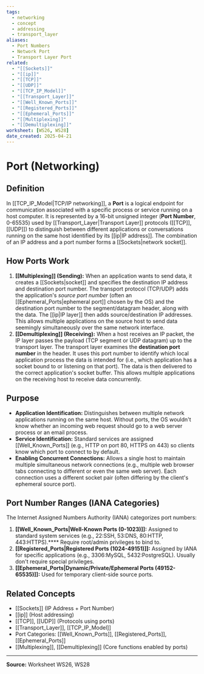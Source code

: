 ```yaml
---
tags:
  - networking
  - concept
  - addressing
  - transport_layer
aliases:
  - Port Numbers
  - Network Port
  - Transport Layer Port
related:
  - "[[Sockets]]"
  - "[[ip]]"
  - "[[TCP]]"
  - "[[UDP]]"
  - "[[TCP_IP_Model]]"
  - "[[Transport_Layer]]"
  - "[[Well_Known_Ports]]"
  - "[[Registered_Ports]]"
  - "[[Ephemeral_Ports]]"
  - "[[Multiplexing]]"
  - "[[Demultiplexing]]"
worksheet: [WS26, WS28]
date_created: 2025-04-21
---
```

# Port (Networking)

## Definition

In [[TCP_IP_Model|TCP/IP networking]], a **Port** is a logical endpoint for communication associated with a specific process or service running on a host computer. It is represented by a 16-bit unsigned integer (**Port Number**, 0-65535) used by [[Transport_Layer|Transport Layer]] protocols ([[TCP]], [[UDP]]) to distinguish between different applications or conversations running on the same host identified by its [[ip|IP address]]. The combination of an IP address and a port number forms a [[Sockets|network socket]].

## How Ports Work

1.  **[[Multiplexing]] (Sending):** When an application wants to send data, it creates a [[Sockets|socket]] and specifies the destination IP address and destination port number. The transport protocol (TCP/UDP) adds the application's *source port number* (often an [[Ephemeral_Ports|ephemeral port]] chosen by the OS) and the destination port number to the segment/datagram header, along with the data. The [[ip|IP layer]] then adds source/destination IP addresses. This allows multiple applications on the source host to send data seemingly simultaneously over the same network interface.
2.  **[[Demultiplexing]] (Receiving):** When a host receives an IP packet, the IP layer passes the payload (TCP segment or UDP datagram) up to the transport layer. The transport layer examines the **destination port number** in the header. It uses this port number to identify which local application process the data is intended for (i.e., which application has a socket bound to or listening on that port). The data is then delivered to the correct application's socket buffer. This allows multiple applications on the receiving host to receive data concurrently.

## Purpose

- **Application Identification:** Distinguishes between multiple network applications running on the same host. Without ports, the OS wouldn't know whether an incoming web request should go to a web server process or an email process.
- **Service Identification:** Standard services are assigned [[Well_Known_Ports]] (e.g., HTTP on port 80, HTTPS on 443) so clients know which port to connect to by default.
- **Enabling Concurrent Connections:** Allows a single host to maintain multiple simultaneous network connections (e.g., multiple web browser tabs connecting to different or even the same web server). Each connection uses a different socket pair (often differing by the client's ephemeral source port).

## Port Number Ranges (IANA Categories)

The Internet Assigned Numbers Authority (IANA) categorizes port numbers:

1.  **[[Well_Known_Ports|Well-Known Ports (0-1023)]]:** Assigned to standard system services (e.g., 22:SSH, 53:DNS, 80:HTTP, 443:HTTPS).**** Require root/admin privileges to bind to.
2.  **[[Registered_Ports|Registered Ports (1024-49151)]]:** Assigned by IANA for specific applications (e.g., 3306:MySQL, 5432:PostgreSQL). Usually don't require special privileges.
3.  **[[Ephemeral_Ports|Dynamic/Private/Ephemeral Ports (49152-65535)]]:** Used for temporary client-side source ports.

## Related Concepts
- [[Sockets]] (IP Address + Port Number)
- [[ip]] (Host addressing)
- [[TCP]], [[UDP]] (Protocols using ports)
- [[Transport_Layer]], [[TCP_IP_Model]]
- Port Categories: [[Well_Known_Ports]], [[Registered_Ports]], [[Ephemeral_Ports]]
- [[Multiplexing]], [[Demultiplexing]] (Core functions enabled by ports)

---
**Source:** Worksheet WS26, WS28